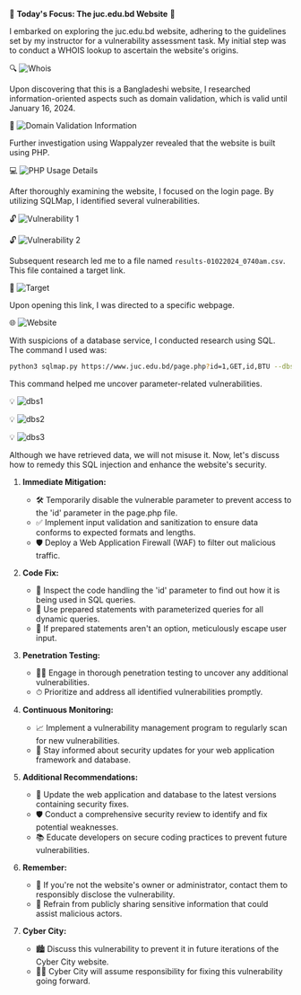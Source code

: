 🎯 **Today's Focus: The juc.edu.bd Website** 🎯

I embarked on exploring the juc.edu.bd website, adhering to the guidelines set by my instructor for a vulnerability assessment task. My initial step was to conduct a WHOIS lookup to ascertain the website's origins.

🔍 ![Whois](img/image.jpeg)

Upon discovering that this is a Bangladeshi website, I researched information-oriented aspects such as domain validation, which is valid until January 16, 2024.

📆 ![Domain Validation Information](img/image-1.jpeg)

Further investigation using Wappalyzer revealed that the website is built using PHP.

💻 ![PHP Usage Details](img/image-2.jpeg)

After thoroughly examining the website, I focused on the login page. By utilizing SQLMap, I identified several vulnerabilities.

🔓 ![Vulnerability 1](img/image-3.jpeg)

🔓 ![Vulnerability 2](img/image-4.jpeg)

Subsequent research led me to a file named `results-01022024_0740am.csv`. This file contained a target link.

🎯 ![Target](img/targeturl.jpeg)

Upon opening this link, I was directed to a specific webpage.

🌐 ![Website](img/website.jpeg)

With suspicions of a database service, I conducted research using SQL. The command I used was:

```bash
python3 sqlmap.py https://www.juc.edu.bd/page.php?id=1,GET,id,BTU --dbs
```

This command helped me uncover parameter-related vulnerabilities.

💡 ![dbs1](img/dbs.jpeg)

💡 ![dbs2](img/dbs2.jpeg)

💡 ![dbs3](img/dbs3.jpeg)

Although we have retrieved data, we will not misuse it. Now, let's discuss how to remedy this SQL injection and enhance the website's security.

1. **Immediate Mitigation:**
   - 🛠 Temporarily disable the vulnerable parameter to prevent access to the 'id' parameter in the page.php file.
   - ✅ Implement input validation and sanitization to ensure data conforms to expected formats and lengths.
   - 🛡 Deploy a Web Application Firewall (WAF) to filter out malicious traffic.

2. **Code Fix:**
   - 🔎 Inspect the code handling the 'id' parameter to find out how it is being used in SQL queries.
   - 🚫 Use prepared statements with parameterized queries for all dynamic queries.
   - 🧹 If prepared statements aren't an option, meticulously escape user input.

3. **Penetration Testing:**
   - 🕵️‍♂️ Engage in thorough penetration testing to uncover any additional vulnerabilities.
   - ⏱ Prioritize and address all identified vulnerabilities promptly.

4. **Continuous Monitoring:**
   - 📈 Implement a vulnerability management program to regularly scan for new vulnerabilities.
   - 🔔 Stay informed about security updates for your web application framework and database.

5. **Additional Recommendations:**
   - 🔄 Update the web application and database to the latest versions containing security fixes.
   - 🛡 Conduct a comprehensive security review to identify and fix potential weaknesses.
   - 📚 Educate developers on secure coding practices to prevent future vulnerabilities.

6. **Remember:**
   - 🤝 If you're not the website's owner or administrator, contact them to responsibly disclose the vulnerability.
   - 🤫 Refrain from publicly sharing sensitive information that could assist malicious actors.

7. **Cyber City:**
   - 🏙 Discuss this vulnerability to prevent it in future iterations of the Cyber City website.
   - 👨‍💻 Cyber City will assume responsibility for fixing this vulnerability going forward.
